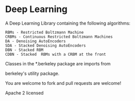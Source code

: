 Deep Learning
=========================


A Deep Learning Library containing the following algorithms:

    RBMs - Restricted Boltzmann Machine
    CRBMs - Continuous Restricted Boltzmann Machines
    DA - Denoising AutoEncoders
    SDA - Stacked Denoising AutoEncoders
    DBN - Stacked RBM
    CDBN - Stacked  RBMs with a CRBM at the front

Classes in the *.berkeley package are imports from 

berkeley's utility package.

You are welcome to fork and pull requests are welcome!



Apache 2 licensed
